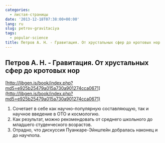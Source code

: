 ```yaml
---
categories:
  - листая-страницы
date: '2013-12-18T07:38:00+00:00'
lang: ru
slug: petrov-gravitaciya
tags:
  - popular-science
title: Петров А. Н. - Гравитация. От хрустальных сфер до кротовых нор
---
```


## Петров А. Н. - Гравитация. От хрустальных сфер до кротовых нор

[http://libgen.is/book/index.php?md5=e925b25479a015a730a901274cca0671](http://libgen.is/book/index.php?md5=e925b25479a015a730a901274cca0671)  

<!--more-->

1.  Сочетает в себе как научно-популярную составляющую, так и научное введение в ОТО и космологию.
2.  Как результат, можно рекомендовать от среднего школьного до младшего студенческого возрастов.
3.  Отрадно, что дискуссия Пуанкаре-Эйнштейн добралась наконец и до научпопа.
